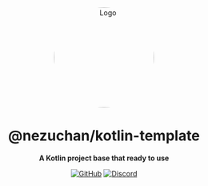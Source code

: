 <div align="center">

<img src="https://i.kagchi.my.id/nezuko.png" alt="Logo" width="200px" height="200px" style="border-radius:50%"/>

# @nezuchan/kotlin-template

**A Kotlin project base that ready to use**

[![GitHub](https://img.shields.io/github/license/nezuchan/kotlin-template)](https://github.com/nezuchan/kotlin-template/blob/main/LICENSE)
[![Discord](https://discordapp.com/api/guilds/785715968608567297/embed.png)](https://nezu.my.id)

</div>
